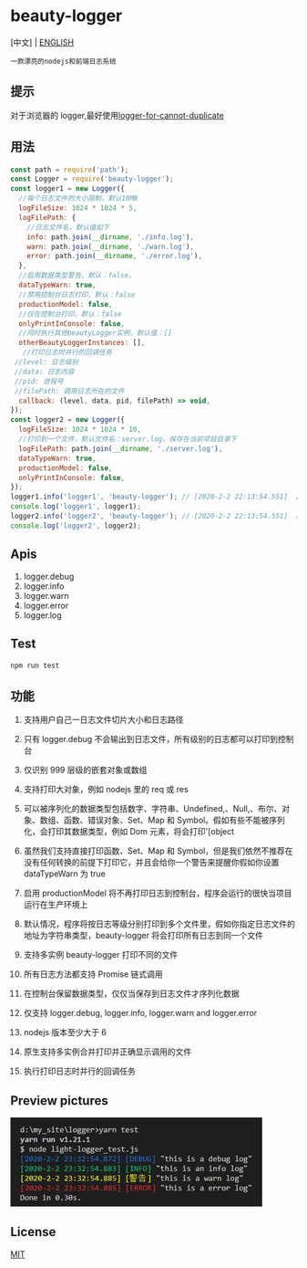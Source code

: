 # beauty-logger

[中文] | [ENGLISH](https://github.com/zhoushoujian/beauty-logger/blob/master/readme.md)

`一款漂亮的nodejs和前端日志系统`

## 提示

对于浏览器的 logger,最好使用[logger-for-cannot-duplicate](https://github.com/zhoushoujian/logger-for-cannot-duplicate)

## 用法

```js
const path = require('path');
const Logger = require('beauty-logger');
const logger1 = new Logger({
  //每个日志文件的大小限制，默认10MB
  logFileSize: 1024 * 1024 * 5,
  logFilePath: {
    //日志文件名，默认值如下
    info: path.join(__dirname, './info.log'),
    warn: path.join(__dirname, './warn.log'),
    error: path.join(__dirname, './error.log'),
  },
  //启用数据类型警告，默认：false，
  dataTypeWarn: true,
  //禁用控制台日志打印，默认：false
  productionModel: false,
  //仅在控制台打印，默认：false
  onlyPrintInConsole: false,
  //同时执行其他beautyLogger实例，默认值：[]
  otherBeautyLoggerInstances: [],
   //打印日志时并行的回调任务
 //level: 日志级别
 //data: 日志内容
 //pid: 进程号
 //filePath: 调用日志所在的文件
  callback: (level, data, pid, filePath) => void,
});
const logger2 = new Logger({
  logFileSize: 1024 * 1024 * 10,
  //打印到一个文件，默认文件名：server.log，保存在当前项目目录下
  logFilePath: path.join(__dirname, './server.log'),
  dataTypeWarn: true,
  productionModel: false,
  onlyPrintInConsole: false,
});
logger1.info('logger1', 'beauty-logger'); // [2020-2-2 22:13:54.551]  [INFO]  logger [ext] beauty-logger
console.log('logger1', logger1);
logger2.info('logger2', 'beauty-logger'); // [2020-2-2 22:13:54.551]  [INFO]  logger [ext] beauty-logger
console.log('logger2', logger2);
```

## Apis

1. logger.debug
2. logger.info
3. logger.warn
4. logger.error
5. logger.log

## Test

```shell
npm run test
```

## 功能

1. 支持用户自己一日志文件切片大小和日志路径

2. 只有 logger.debug 不会输出到日志文件，所有级别的日志都可以打印到控制台

3. 仅识别 999 层级的嵌套对象或数组

4. 支持打印大对象，例如 nodejs 里的 req 或 res

5. 可以被序列化的数据类型包括数字、字符串、Undefined,、Null,、布尔、对象、数组、函数、错误对象、Set、Map 和 Symbol。假如有些不能被序列化，会打印其数据类型，例如 Dom 元素，将会打印'[object

6. 虽然我们支持直接打印函数、Set、Map 和 Symbol，但是我们依然不推荐在没有任何转换的前提下打印它，并且会给你一个警告来提醒你假如你设置 dataTypeWarn 为 true

7. 启用 productionModel 将不再打印日志到控制台，程序会运行的很快当项目运行在生产环境上

8. 默认情况，程序将按日志等级分别打印到多个文件里，假如你指定日志文件的地址为字符串类型，beauty-logger 将会打印所有日志到同一个文件

9. 支持多实例 beauty-logger 打印不同的文件

10. 所有日志方法都支持 Promise 链式调用

11. 在控制台保留数据类型，仅仅当保存到日志文件才序列化数据

12. 仅支持 logger.debug, logger.info, logger.warn and logger.error

13. nodejs 版本至少大于 6

14. 原生支持多实例合并打印并正确显示调用的文件

15. 执行打印日志时并行的回调任务

## Preview pictures

[![log_example_1](https://github.com/zhoushoujian/beauty-logger/blob/master/docs/log_example_1.png)](https://github.com/zhoushoujian/beauty-logger/blob/master/docs/log_example_1.png)

## License

[MIT](https://github.com/zhoushoujian/beauty-logger/blob/master/LICENSE)
